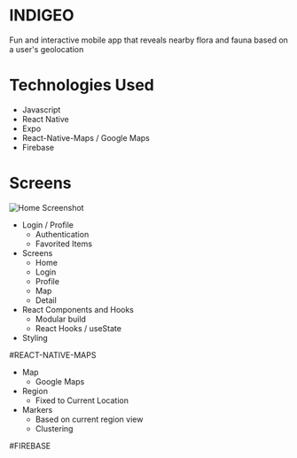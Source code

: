 # INDIGEO
Fun and interactive mobile app that reveals nearby flora and fauna based on a user's geolocation

# Technologies Used
- Javascript
- React Native
- Expo
- React-Native-Maps / Google Maps
- Firebase

# Screens
![Home Screenshot](/assets/screenshots/Indigeo-Home.png?raw=true "Home Screen")
- Login / Profile
  - Authentication
  - Favorited Items
- Screens
  - Home
  - Login
  - Profile
  - Map
  - Detail
- React Components and Hooks
  - Modular build
  - React Hooks / useState
- Styling

#REACT-NATIVE-MAPS

- Map
  - Google Maps
- Region
  - Fixed to Current Location
- Markers
  - Based on current region view
  - Clustering

#FIREBASE

